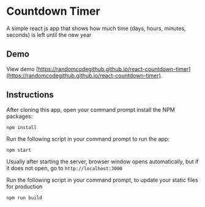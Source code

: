 # Countdown Timer

A simple react js app that shows how much time (days, hours, minutes, seconds) is left until the new year

## Demo

View demo [https://randomcodegithub.github.io/react-countdown-timer](https://randomcodegithub.github.io/react-countdown-timer).

## Instructions

After cloning this app, open your command prompt install the NPM packages:
```
npm install
```

Run the following script in your command prompt to run the app:
```
npm start
```

Usually after starting the server, browser window opens automatically, but if it does not open, go to `http://localhost:3000`

Run the following script in your command prompt, to update your static files for production
```
npm run build
```